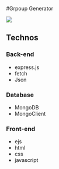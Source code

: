 #Grpoup Generator

![](https://img.shields.io/badge/made%20with-javascript-yellow?logo=javascript)

## Technos

### Back-end

* express.js
* fetch
* Json

### Database

* MongoDB
* MongoClient


### Front-end

* ejs
* html 
* css 
* javascript
